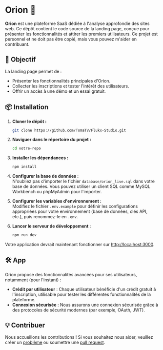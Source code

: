 # Orion 🚀  

**Orion** est une plateforme SaaS dédiée à l'analyse approfondie des sites web. Ce dépôt contient le code source de la landing page, conçue pour présenter les fonctionnalités et attirer les premiers utilisateurs. Ce projet est personnel et ne doit pas être copié, mais vous pouvez m'aider en contribuant.

## 🎯 Objectif  
La landing page permet de :  
- Présenter les fonctionnalités principales d'Orion.  
- Collecter les inscriptions et tester l'intérêt des utilisateurs.  
- Offrir un accès à une démo et un essai gratuit.  

## 📦 Installation

1. **Cloner le dépôt :**

    ```bash
    git clone https://github.com/TomaTV/Flukx-Studio.git
    ```

2. **Naviguer dans le répertoire du projet :**

    ```bash
    cd votre-repo
    ```

3. **Installer les dépendances :**

    ```bash
    npm install
    ```

4. **Configurer la base de données :**  
    N'oubliez pas d'importer le fichier `database/orion_live.sql` dans votre base de données. Vous pouvez utiliser un client SQL comme MySQL Workbench ou phpMyAdmin pour l'importer.

5. **Configurer les variables d'environnement :**  
    Modifiez le fichier `.env.example` pour définir les configurations appropriées pour votre environnement (base de données, clés API, etc.), puis renommez-le en `.env`.

6. **Lancer le serveur de développement :**

    ```bash
    npm run dev
    ```

Votre application devrait maintenant fonctionner sur [http://localhost:3000](http://localhost:3000).

## 🛠️ App

Orion propose des fonctionnalités avancées pour ses utilisateurs, notamment (pour l'instant) :

- **Crédit par utilisateur** : Chaque utilisateur bénéficie d'un crédit gratuit à l'inscription, utilisable pour tester les différentes fonctionnalités de la plateforme.
- **Connexion sécurisée** : Nous assurons une connexion sécurisée grâce à des protocoles de sécurité modernes (par exemple, OAuth, JWT).

## 💡 Contribuer

Nous accueillons les contributions ! Si vous souhaitez nous aider, veuillez créer un [problème](https://github.com/TomaTV/Orion-live/issues) ou soumettre une [pull request](https://github.com/TomaTV/Orion-live/pulls).